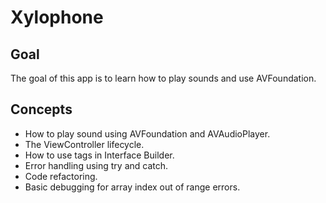 #  Xylophone

## Goal

The goal of this app is to learn how to play sounds and use AVFoundation.

## Concepts

* How to play sound using AVFoundation and AVAudioPlayer.
* The ViewController lifecycle.
* How to use tags in Interface Builder.
* Error handling using try and catch.
* Code refactoring.
* Basic debugging for array index out of range errors.

